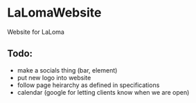 # LaLomaWebsite
Website for LaLoma

## Todo:
- make a socials thing (bar, element)
- put new logo into website
- follow page heirarchy as defined in specifications
- calendar (google for letting clients know when we are open)